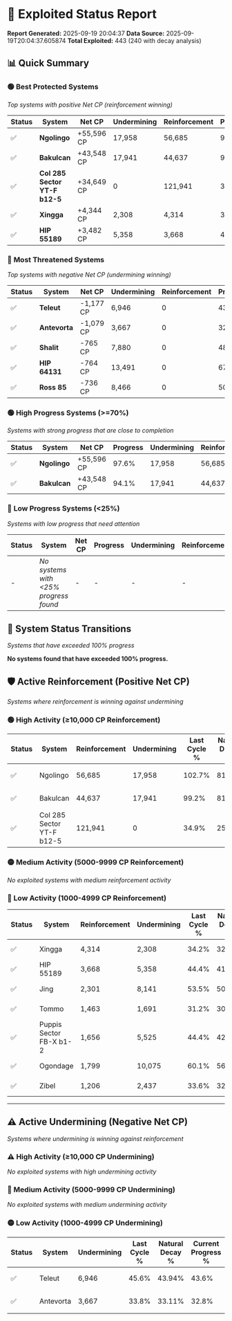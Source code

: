 # 🌟 Exploited Status Report

**Report Generated:** 2025-09-19 20:04:37
**Data Source:** 2025-09-19T20:04:37.605874
**Total Exploited:** 443 (240 with decay analysis)

## 📊 Quick Summary

### 🟢 **Best Protected Systems**
*Top systems with positive Net CP (reinforcement winning)*

| Status | System | Net CP | Undermining | Reinforcement | Progress |
|--------|--------|--------|-------------|---------------|----------|
| ✅ | **Ngolingo** | +55,596 CP | 17,958 | 56,685 | 97.6% |
| ✅ | **Bakulcan** | +43,548 CP | 17,941 | 44,637 | 94.1% |
| ✅ | **Col 285 Sector YT-F b12-5** | +34,649 CP | 0 | 121,941 | 34.9% |
| ✅ | **Xingga** | +4,344 CP | 2,308 | 4,314 | 33.5% |
| ✅ | **HIP 55189** | +3,482 CP | 5,358 | 3,668 | 42.9% |

### 🔴 **Most Threatened Systems**
*Top systems with negative Net CP (undermining winning)*

| Status | System | Net CP | Undermining | Reinforcement | Progress |
|--------|--------|--------|-------------|---------------|----------|
| ✅ | **Teleut** | -1,177 CP | 6,946 | 0 | 43.6% |
| ✅ | **Antevorta** | -1,079 CP | 3,667 | 0 | 32.8% |
| ✅ | **Shalit** | -765 CP | 7,880 | 0 | 48.3% |
| ✅ | **HIP 64131** | -764 CP | 13,491 | 0 | 67.4% |
| ✅ | **Ross 85** | -736 CP | 8,466 | 0 | 50.4% |

### 🟢 **High Progress Systems (>=70%)**
*Systems with strong progress that are close to completion*

| Status | System | Net CP | Progress | Undermining | Reinforcement |
|--------|--------|--------|----------|-------------|---------------|
| ✅ | **Ngolingo** | +55,596 CP | 97.6% | 17,958 | 56,685 |
| ✅ | **Bakulcan** | +43,548 CP | 94.1% | 17,941 | 44,637 |

### 🔴 **Low Progress Systems (<25%)**
*Systems with low progress that need attention*

| Status | System | Net CP | Progress | Undermining | Reinforcement |
|--------|--------|--------|----------|-------------|---------------|
| - | *No systems with <25% progress found* | - | - | - | - |
## 🔄 System Status Transitions
*Systems that have exceeded 100% progress*

**No systems found that have exceeded 100% progress.**

## 🛡️ Active Reinforcement (Positive Net CP)
*Systems where reinforcement is winning against undermining*

### 🟢 High Activity (≥10,000 CP Reinforcement)

| Status | System | Reinforcement | Undermining | Last Cycle % | Natural Decay % | Current Progress % | Current CP | Net CP | Activity |
|--------|--------|---------------|-------------|--------------|-----------------|-------------------|------------|--------|----------|
| ✅ | Ngolingo | 56,685 | 17,958 | 102.7% | 81.72% | 97.6% | 341,600 | +55,596 | 🟢 High Reinforcement |
| ✅ | Bakulcan | 44,637 | 17,941 | 99.2% | 81.66% | 94.1% | 329,350 | +43,548 | 🟢 High Reinforcement |
| ✅ | Col 285 Sector YT-F b12-5 | 121,941 | 0 | 34.9% | 25.00% | 34.9% | 122,149 | +34,649 | 🟢 High Reinforcement |

### 🟡 Medium Activity (5000-9999 CP Reinforcement)

*No exploited systems with medium reinforcement activity*

### 🔴 Low Activity (1000-4999 CP Reinforcement)

| Status | System | Reinforcement | Undermining | Last Cycle % | Natural Decay % | Current Progress % | Current CP | Net CP | Activity |
|--------|--------|---------------|-------------|--------------|-----------------|-------------------|------------|--------|----------|
| ✅ | Xingga | 4,314 | 2,308 | 34.2% | 32.26% | 33.5% | 117,250 | +4,344 | 🔵 Low Reinforcement |
| ✅ | HIP 55189 | 3,668 | 5,358 | 44.4% | 41.91% | 42.9% | 150,150 | +3,482 | 🔵 Low Reinforcement |
| ✅ | Jing | 2,301 | 8,141 | 53.5% | 50.66% | 51.2% | 179,200 | +1,903 | 🔵 Low Reinforcement |
| ✅ | Tommo | 1,463 | 1,691 | 31.2% | 30.26% | 30.7% | 107,450 | +1,524 | 🔵 Low Reinforcement |
| ✅ | Puppis Sector FB-X b1-2 | 1,656 | 5,525 | 44.4% | 42.39% | 42.8% | 149,800 | +1,445 | 🔵 Low Reinforcement |
| ✅ | Ogondage | 1,799 | 10,075 | 60.1% | 56.83% | 57.2% | 200,200 | +1,282 | 🔵 Low Reinforcement |
| ✅ | Zibel | 1,206 | 2,437 | 33.6% | 32.56% | 32.9% | 115,149 | +1,195 | 🔵 Low Reinforcement |


---

## ⚠️ Active Undermining (Negative Net CP)
*Systems where undermining is winning against reinforcement*

### ⚠️ High Activity (≥10,000 CP Undermining)

*No exploited systems with high undermining activity*

### 🔶 Medium Activity (5000-9999 CP Undermining)

*No exploited systems with medium undermining activity*

### 🟡 Low Activity (1000-4999 CP Undermining)

| Status | System | Undermining | Last Cycle % | Natural Decay % | Current Progress % | Reinforcement | Current CP | Net CP | Activity |
|--------|--------|-------------|--------------|-----------------|-------------------|---------------|------------|--------|----------|
| ✅ | Teleut | 6,946 | 45.6% | 43.94% | 43.6% | 0 | 152,600 | -1,177 | 🟡 Low Undermining |
| ✅ | Antevorta | 3,667 | 33.8% | 33.11% | 32.8% | 0 | 114,799 | -1,079 | 🟡 Low Undermining |
